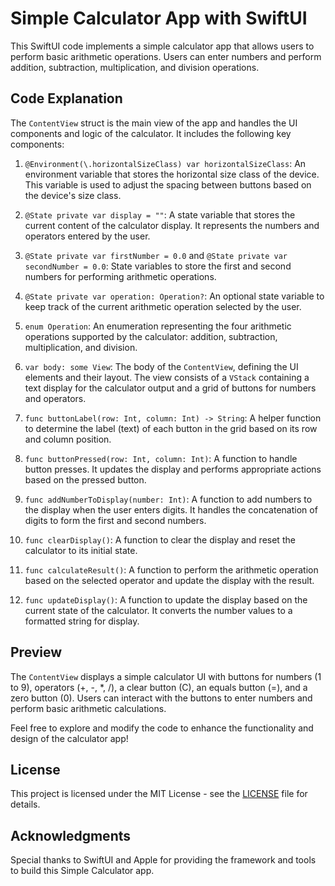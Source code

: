 Simple Calculator App with SwiftUI
==================================

This SwiftUI code implements a simple calculator app that allows users to perform basic arithmetic operations. Users can enter numbers and perform addition, subtraction, multiplication, and division operations.

Code Explanation
----------------

The `ContentView` struct is the main view of the app and handles the UI components and logic of the calculator. It includes the following key components:

1.  `@Environment(\.horizontalSizeClass) var horizontalSizeClass`: An environment variable that stores the horizontal size class of the device. This variable is used to adjust the spacing between buttons based on the device's size class.

2.  `@State private var display = ""`: A state variable that stores the current content of the calculator display. It represents the numbers and operators entered by the user.

3.  `@State private var firstNumber = 0.0` and `@State private var secondNumber = 0.0`: State variables to store the first and second numbers for performing arithmetic operations.

4.  `@State private var operation: Operation?`: An optional state variable to keep track of the current arithmetic operation selected by the user.

5.  `enum Operation`: An enumeration representing the four arithmetic operations supported by the calculator: addition, subtraction, multiplication, and division.

6.  `var body: some View`: The body of the `ContentView`, defining the UI elements and their layout. The view consists of a `VStack` containing a text display for the calculator output and a grid of buttons for numbers and operators.

7.  `func buttonLabel(row: Int, column: Int) -> String`: A helper function to determine the label (text) of each button in the grid based on its row and column position.

8.  `func buttonPressed(row: Int, column: Int)`: A function to handle button presses. It updates the display and performs appropriate actions based on the pressed button.

9.  `func addNumberToDisplay(number: Int)`: A function to add numbers to the display when the user enters digits. It handles the concatenation of digits to form the first and second numbers.

10. `func clearDisplay()`: A function to clear the display and reset the calculator to its initial state.

11. `func calculateResult()`: A function to perform the arithmetic operation based on the selected operator and update the display with the result.

12. `func updateDisplay()`: A function to update the display based on the current state of the calculator. It converts the number values to a formatted string for display.

Preview
-------

The `ContentView` displays a simple calculator UI with buttons for numbers (1 to 9), operators (+, -, *, /), a clear button (C), an equals button (=), and a zero button (0). Users can interact with the buttons to enter numbers and perform basic arithmetic calculations.

Feel free to explore and modify the code to enhance the functionality and design of the calculator app!

License
-------

This project is licensed under the MIT License - see the [LICENSE](https://github.com/apiphoomchu/Calculator/blob/main/LICENSE) file for details.

Acknowledgments
---------------

Special thanks to SwiftUI and Apple for providing the framework and tools to build this Simple Calculator app.